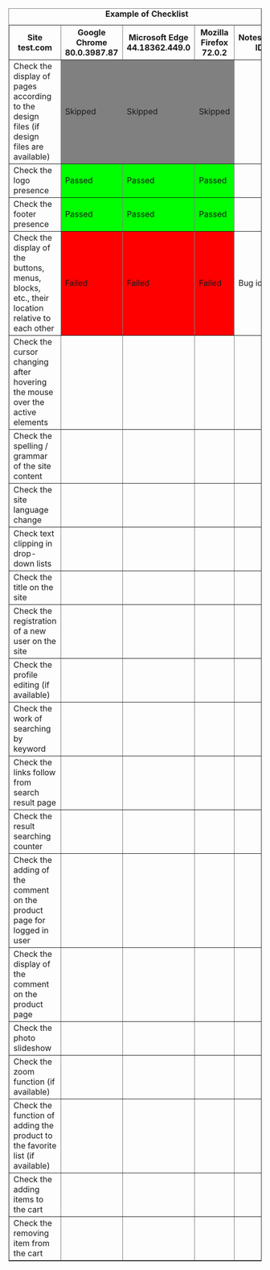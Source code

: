 <table border="1">
   <caption><b>Example of Checklist</b></caption>
   <tr>
    <th>Site test.com</th>
    <th>Google Chrome 80.0.3987.87</th>
    <th>Microsoft Edge 44.18362.449.0</th>
    <th>Mozilla Firefox 72.0.2</th>
    <th>Notes/Bug ID</th>
   </tr>
   <tr>
     <td>Check the display of pages according to the design files (if design files are available)</td><td bgcolor="#808080">Skipped</td><td bgcolor="#808080">Skipped</td><td bgcolor="#808080">Skipped</td><td></td>
  </tr>
   <tr>
     <td>Check the logo presence</td><td bgcolor="#00ff00">Passed</td><td bgcolor="#00ff00">Passed</td><td bgcolor="#00ff00">Passed</td><td></td>
  </tr>
   <tr>
     <td>Check the footer presence</td><td bgcolor="#00ff00">Passed</td><td bgcolor="#00ff00">Passed</td><td bgcolor="#00ff00">Passed</td><td></td>
  </tr>
   <tr>
     <td>Check the display of the buttons, menus, blocks, etc., their location relative to each other</td><td bgcolor="#ff0000">Failed</td><td bgcolor="#ff0000">Failed</td><td bgcolor="#ff0000">Failed</td><td>Bug id</td>
  </tr>
   <tr>
     <td>Check the cursor changing after hovering the mouse over the active elements</td><td></td><td></td><td></td><td></td>
  </tr>
   <tr>
     <td>Check the spelling / grammar of the site content</td><td></td><td></td><td></td><td></td>
  </tr>
   <tr>
     <td>Check the site language change</td><td></td><td></td><td></td><td></td>
  </tr>
   <tr>
     <td>Check text clipping in drop-down lists</td><td></td><td></td><td></td><td></td>
  </tr>
   <tr>
     <td>Check the title on the site</td><td></td><td></td><td></td><td></td>
  </tr>
   <tr>
     <td>Check the registration of a new user on the site</td><td></td><td></td><td></td><td></td>
  </tr>
   <tr>
     <td>Check the profile editing (if available)</td><td></td><td></td><td></td><td></td>
  </tr>
   <tr>
     <td>Check the work of searching by keyword</td><td></td><td></td><td></td><td></td>
  </tr>
   <tr>
     <td>Check the links follow from search result page</td><td></td><td></td><td></td><td></td>
  </tr>
   <tr>
     <td>Check the result searching counter</td><td></td><td></td><td></td><td></td>
  </tr>
   <tr>
     <td>Check the adding of the comment on the product page for logged in user</td><td></td><td></td><td></td><td></td>
  </tr>
   <tr>
     <td>Check the display of the comment on the product page</td><td></td><td></td><td></td><td></td>
  </tr>
   <tr>
     <td>Check the photo slideshow</td><td></td><td></td><td></td><td></td>
  </tr>
   <tr>
     <td>Check the zoom function (if available)</td><td></td><td></td><td></td><td></td>
  </tr>
   <tr>
     <td>Check the function of adding the product to the favorite list (if available)</td><td></td><td></td><td></td><td></td>
  </tr>
   <tr>
     <td>Check the adding items to the cart</td><td></td><td></td><td></td><td></td>
  </tr>
   <tr>
     <td>Check the removing item from the cart</td><td></td><td></td><td></td><td></td>
  </tr>
  </table>

